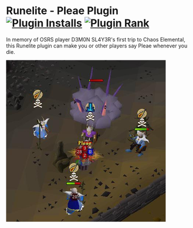 # Runelite - Pleae Plugin [![Plugin Installs](http://img.shields.io/endpoint?url=https://i.pluginhub.info/shields/installs/plugin/pleae)](https://runelite.net/plugin-hub/toasty-toast) [![Plugin Rank](http://img.shields.io/endpoint?url=https://i.pluginhub.info/shields/rank/plugin/pleae)](https://runelite.net/plugin-hub)

In memory of OSRS player D3M0N SL4Y3R's first trip to Chaos Elemental, this Runelite plugin can make you or other players say Pleae whenever you die.

![Pleae Image](pleae.png "Reference: https://www.reddit.com/r/2007scape/comments/zdhw16/this_is_how_my_first_chaos_elemental_attempt/")
